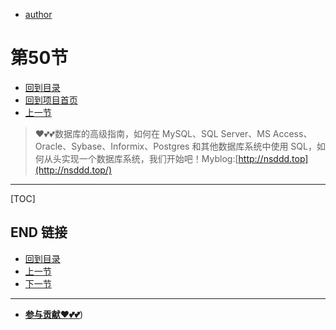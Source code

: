 + [author](https://github.com/3293172751)
# 第50节
+ [回到目录](../README.md)
+ [回到项目首页](../../README.md)
+ [上一节](49.md)
> ❤️💕💕数据库的高级指南，如何在 MySQL、SQL Server、MS Access、Oracle、Sybase、Informix、Postgres 和其他数据库系统中使用 SQL，如何从头实现一个数据库系统，我们开始吧！Myblog:[http://nsddd.top](http://nsddd.top/)
---
[TOC]





## END 链接
+ [回到目录](../README.md)
+ [上一节](49.md)
+ [下一节](51.md)
---
+ [**参与贡献❤️💕💕**](https://nsddd.top/archives/contributors))